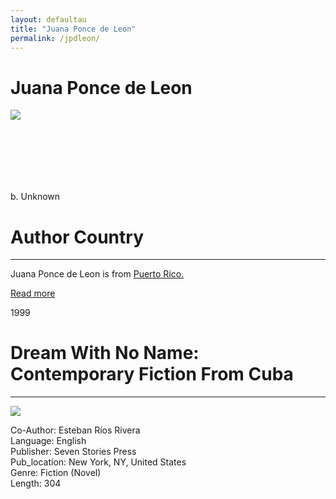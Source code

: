 ```yaml
---
layout: defaultau
title: "Juana Ponce de Leon"
permalink: /jpdleon/
---
```

<!-- partial:index.partial.html -->
<div class="content">
     <h1>Juana Ponce de Leon</h1>
    <div class="quote">
        <div><img src="https://encrypted-tbn3.gstatic.com/images?q=tbn:ANd9GcR149bKETriM0LWgw60v0trW8QNIOgGnHg2Qn8vQafZRznks6EO" class="logo"></div>
    </div>
    <div class="timeline">
        <div style="padding-bottom:100px;"></div>
        <div class="block">
             <div class="date right"><p class="right">b. Unknown</p></div>
            <div class="dot"></div>
            <div class="left first">
            <div class="author_country">
                <h1>Author Country</h1><hr>
          <div class="aclocation">  <p>Juana Ponce de Leon is from <a href="{{ site.baseurl }}/37">Puerto Rico.</a></p></div>
              <div class="acreadmore">  <a href="https://es.wikipedia.org/wiki/Juana_Ponce_de_Le%C3%B3n" target="_blank">Read more</a></div>
            </div>
            </div>
         <div class="block">
            <div class="date left"><p class="left">1999</p></div>
            <div class="dot"></div>
            <div class="right">
                <h1>Dream With No Name: Contemporary Fiction From Cuba</h1><hr>
                <p><img src="https://m.media-amazon.com/images/I/51MiE-TDJpL._SX327_BO1,204,203,200_.jpg"></p>
                <p>
	    Co-Author:  Esteban Ríos Rivera  <br/>           
	    Language: English<br/>
                Publisher: Seven Stories Press<br/>
                Pub_location: New York, NY, United States<br/>
                Genre: Fiction (Novel)<br/>
                Length: 304<br/>                   </p>
            </div>
        </div>
  <!-- partial -->
<script src='https://cdnjs.cloudflare.com/ajax/libs/jquery/3.1.1/jquery.min.js'></script><script  src="{{ site.baseurl }}/assets/js/authorscript.js"></script>